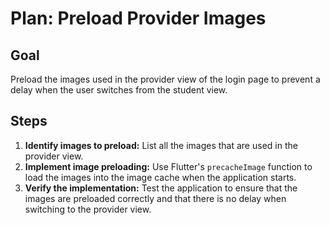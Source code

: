 # Plan: Preload Provider Images

## Goal

Preload the images used in the provider view of the login page to prevent a delay when the user switches from the student view.

## Steps

1.  **Identify images to preload:** List all the images that are used in the provider view.
2.  **Implement image preloading:** Use Flutter's `precacheImage` function to load the images into the image cache when the application starts.
3.  **Verify the implementation:** Test the application to ensure that the images are preloaded correctly and that there is no delay when switching to the provider view.

